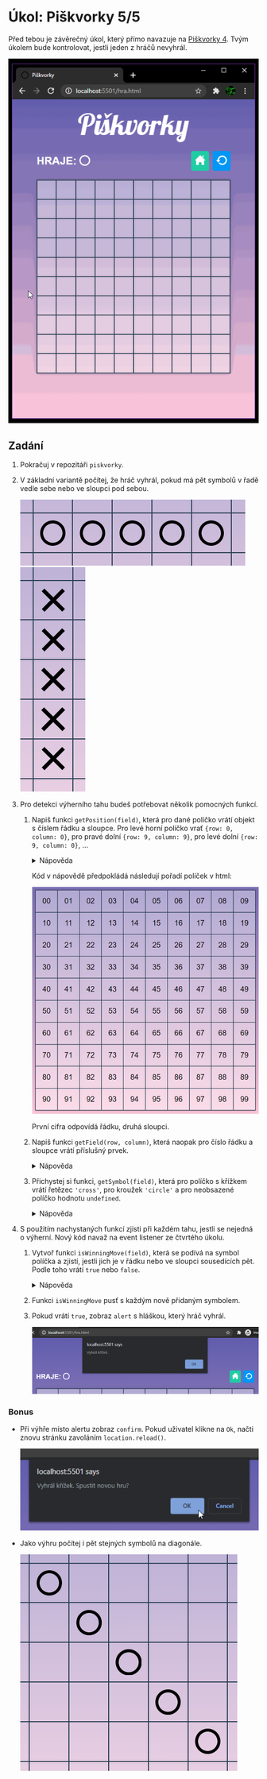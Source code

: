 # Úkol: Piškvorky 5/5

Před tebou je závěrečný úkol, který přímo navazuje na [Piškvorky 4](https://github.com/Czechitas-podklady-WEB/Ukol-Piskvorky-4). Tvým úkolem bude kontrolovat, jestli jeden z hráčů nevyhrál.

![hra](zadani/hra.gif)

## Zadání

1. Pokračuj v repozitáři `piskvorky`.

1. V základní variantě počítej, že hráč vyhrál, pokud má pět symbolů v řadě vedle sebe nebo ve sloupci pod sebou.

   ![řada](zadani/rada.png)
   ![sloupec](zadani/sloupec.png)

1. Pro detekci výherního tahu budeš potřebovat několik pomocných funkcí.

   1. Napiš funkci `getPosition(field)`, která pro dané políčko vrátí objekt s číslem řádku a sloupce. Pro levé horní políčko vrať `{row: 0, column: 0}`, pro pravé dolní `{row: 9, column: 9}`, pro levé dolní `{row: 9, column: 0}`, …

      <details>
      <summary>Nápověda</summary>

      ```javascript
      const boardSize = 10 // 10x10
      const fields = document.querySelectorAll('.board__field') // Selektor pozměň tak, aby odpovídal tvému kódu.

      const getPosition = (field) => {
      	let fieldIndex = 0
      	while (fieldIndex < fields.length) {
      		if (field === fields[fieldIndex]) {
      			break
      		}
      		fieldIndex++
      	}

      	return {
      		row: Math.floor(fieldIndex / boardSize),
      		column: fieldIndex % boardSize,
      	}
      }
      ```

      </details>

      Kód v nápovědě předpokládá následují pořadí políček v html:

      ![pořadí](zadani/indexy.png)

      První cifra odpovídá řádku, druhá sloupci.

   1. Napiš funkci `getField(row, column)`, která naopak pro číslo řádku a sloupce vrátí příslušný prvek.

      <details>
      <summary>Nápověda</summary>

      ```javascript
      const getField = (row, column) => fields[row * boardSize + column]
      ```

      </details>

   1. Přichystej si funkci, `getSymbol(field)`, která pro políčko s křížkem vrátí řetězec `'cross'`, pro kroužek `'circle'` a pro neobsazené políčko hodnotu `undefined`.

      <details>
      <summary>Nápověda</summary>

      ```javascript
      const getSymbol = (field) => {
      	// Název třídy přizpůsob tvému kódu.
      	if (field.classList.contains('board__field--cross')) {
      		return 'cross'
      	} else if (field.classList.contains('board__field--circle')) {
      		return 'circle'
      	}
      }
      ```

      </details>

1. S použitím nachystaných funkcí zjisti při každém tahu, jestli se nejedná o výherní. Nový kód navaž na event listener ze čtvrtého úkolu.

   1. Vytvoř funkci `isWinningMove(field)`, která se podívá na symbol políčka a zjistí, jestli jich je v řádku nebo ve sloupci sousedících pět. Podle toho vrátí `true` nebo `false`.

       <details>
       <summary>Nápověda</summary>

      ```javascript
      const symbolsToWin = 5
      const isWinningMove = (field) => {
      	const origin = getPosition(field)
      	const symbol = getSymbol(field)

      	let i

      	let inRow = 1 // Jednička pro právě vybrané políčko
      	// Koukni doleva
      	i = origin.column
      	while (i > 0 && symbol === getSymbol(getField(origin.row, i - 1))) {
      		inRow++
      		i--
      	}

      	// Koukni doprava
      	i = origin.column
      	while (
      		i < boardSize - 1 &&
      		symbol === getSymbol(getField(origin.row, i + 1))
      	) {
      		inRow++
      		i++
      	}

      	if (inRow >= symbolsToWin) {
      		return true
      	}

      	let inColumn = 1
      	// Koukni nahoru
      	i = origin.row
      	while (i > 0 && symbol === getSymbol(getField(i - 1, origin.column))) {
      		inColumn++
      		i--
      	}

      	// Koukni doprava
      	i = origin.row
      	while (
      		i < boardSize - 1 &&
      		symbol === getSymbol(getField(i + 1, origin.column))
      	) {
      		inColumn++
      		i++
      	}

      	if (inColumn >= symbolsToWin) {
      		return true
      	}

      	return false
      }
      ```

       </details>

   1. Funkci `isWinningMove` pusť s každým nově přidaným symbolem.

   1. Pokud vrátí `true`, zobraz `alert` s hláškou, který hráč vyhrál.

      ![vyhrál křížek](zadani/vyhral-krizek.png)

### Bonus

- Při výhře místo alertu zobraz `confirm`. Pokud uživatel klikne na `Ok`, načti znovu stránku zavoláním `location.reload()`.

  ![confirm](zadani/confirm.png)

- Jako výhru počítej i pět stejných symbolů na diagonále.

  ![diagonála](zadani/diagonala.png)
